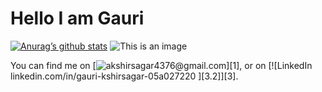 # Hello I am Gauri



[![Anurag’s github stats](https://github-readme-stats.vercel.app/api?username=Gauri2121)](https://github.com/Gauri2121)
![This is an image](https://myoctocat.com/assets/images/base-octocat.svg)
<!-- Actual text -->

You can find me on [![akshirsagar4376@gmail.com][1.2]][1], or on [![LinkedIn linkedin.com/in/gauri-kshirsagar-05a027220
][3.2]][3].

<!-- Icons -->

[1.2]: http://i.imgur.com/wWzX9uB.png (twitter icon without padding)
[2.2]: https://raw.githubusercontent.com/MartinHeinz/MartinHeinz/master/linkedin-3-16.png (LinkedIn icon without padding)

<!-- linkedin.com/in/gauri-kshirsagar-05a027220
--1>

[1]: https://twitter.com/Martin_Heinz_
[2]: https://www.linkedin.com/in/heinz-martin/
